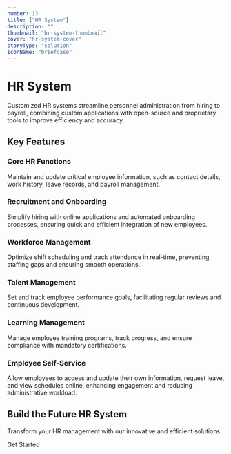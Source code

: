 ```yaml
---
number: 13
title: ["HR System"]
description: ""
thumbnail: "hr-system-thumbnail"
cover: "hr-system-cover"
storyType: "solution"
iconName: "briefcase"
---
```


# HR System

Customized HR systems streamline personnel administration from hiring to payroll, combining custom applications with open-source and proprietary tools to improve efficiency and accuracy.

## Key Features

### Core HR Functions

Maintain and update critical employee information, such as contact details, work history, leave records, and payroll management.

### Recruitment and Onboarding

Simplify hiring with online applications and automated onboarding processes, ensuring quick and efficient integration of new employees.

### Workforce Management

Optimize shift scheduling and track attendance in real-time, preventing staffing gaps and ensuring smooth operations.

### Talent Management

Set and track employee performance goals, facilitating regular reviews and continuous development.

### Learning Management

Manage employee training programs, track progress, and ensure compliance with mandatory certifications.

### Employee Self-Service

Allow employees to access and update their own information, request leave, and view schedules online, enhancing engagement and reducing administrative workload.

## Build the Future HR System

Transform your HR management with our innovative and efficient solutions.

Get Started
